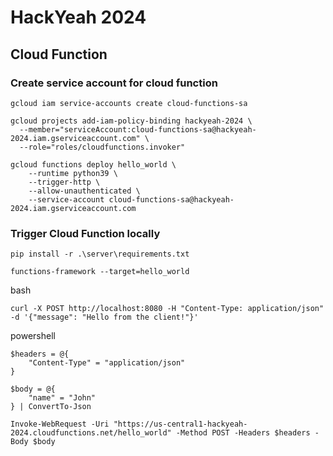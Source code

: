 # HackYeah 2024

## Cloud Function
### Create service account for cloud function
```
gcloud iam service-accounts create cloud-functions-sa
```

```
gcloud projects add-iam-policy-binding hackyeah-2024 \
  --member="serviceAccount:cloud-functions-sa@hackyeah-2024.iam.gserviceaccount.com" \
  --role="roles/cloudfunctions.invoker"
```

```
gcloud functions deploy hello_world \
    --runtime python39 \
    --trigger-http \
    --allow-unauthenticated \
    --service-account cloud-functions-sa@hackyeah-2024.iam.gserviceaccount.com
```

### Trigger Cloud Function locally
```
pip install -r .\server\requirements.txt
```

```
functions-framework --target=hello_world
```

bash
```
curl -X POST http://localhost:8080 -H "Content-Type: application/json" -d '{"message": "Hello from the client!"}'
```

powershell
```
$headers = @{
    "Content-Type" = "application/json"
}

$body = @{
    "name" = "John"
} | ConvertTo-Json

Invoke-WebRequest -Uri "https://us-central1-hackyeah-2024.cloudfunctions.net/hello_world" -Method POST -Headers $headers -Body $body
```
